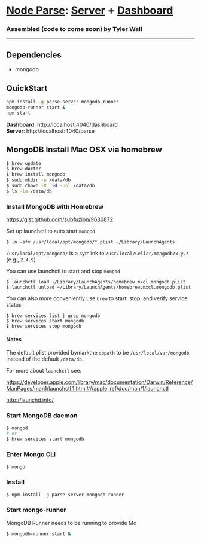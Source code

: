 # [Node Parse](http://parseplatform.org): [Server](https://github.com/parse-community/parse-server) + [Dashboard](https://github.com/parse-community/parse-dashboard)
### Assembled (code to come soon) by Tyler Wall

---

## Dependencies
- mongodb

## QuickStart

```sh
npm install -g parse-server mongodb-runner
mongodb-runner start &
npm start
```

**Dashboard**: http://localhost:4040/dashboard <br>
**Server**: http://localhost:4040/parse

## MongoDB Install Mac OSX via homebrew
```sh
$ brew update
$ brew doctor
$ brew install mongodb
$ sudo mkdir -p /data/db
$ sudo chown -R `id -un` /data/db
$ ls -la /data/db
```

### Install MongoDB with Homebrew
https://gist.github.com/subfuzion/9630872

Set up launchctl to auto start `mongod`

    $ ln -sfv /usr/local/opt/mongodb/*.plist ~/Library/LaunchAgents

`/usr/local/opt/mongodb/` is a symlink to `/usr/local/Cellar/mongodb/x.y.z` (e.g., `2.4.9`)

You can use launchctl to start and stop `mongod`

    $ launchctl load ~/Library/LaunchAgents/homebrew.mxcl.mongodb.plist
    $ launchctl unload ~/Library/LaunchAgents/homebrew.mxcl.mongodb.plist

You can also more conveniently use `brew` to start, stop, and verify service status

    $ brew services list | grep mongodb
    $ brew services start mongodb
    $ brew services stop mongodb

#### Notes

The default plist provided bymarkthe `dbpath` to be `/usr/local/var/mongodb` instead of the default `/data/db`.

For more about `launchctl` see:

https://developer.apple.com/library/mac/documentation/Darwin/Reference/ManPages/man1/launchctl.1.html#//apple_ref/doc/man/1/launchctl

http://launchd.info/


### Start MongoDB daemon
```sh
$ mongod
# or
$ brew services start mongodb
```
### Enter Mongo CLI
```sh
$ mongo
```

### Install

```sh
$ npm install -g parse-server mongodb-runner
```

### Start mongo-runner
MongoDB Runner needs to be running to provide Mo
```sh
$ mongodb-runner start &
```
